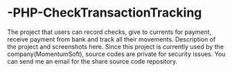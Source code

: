# -PHP-CheckTransactionTracking
The project that users can record checks, give to currents for payment, receive payment from bank and track all their movements. Description of the project and screenshots here. Since this project is currently used by the company(MomentumSoft), source codes are private for security issues. You can send me an email for the share source code repository.
